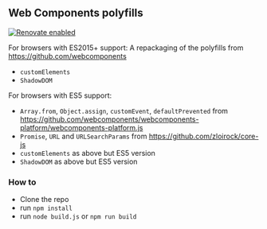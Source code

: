 ## Web Components polyfills

[![Renovate enabled](https://img.shields.io/badge/renovate-enabled-brightgreen.svg)](https://renovatebot.com/)

For browsers with ES2015+ support:
A repackaging of the polyfills from https://github.com/webcomponents
- `customElements`
- `ShadowDOM`

For browsers with ES5 support:
- `Array.from`, `Object.assign`, `customEvent`, `defaultPrevented` from https://github.com/webcomponents/webcomponents-platform/webcomponents-platform.js
- `Promise`, `URL` and `URLSearchParams` from https://github.com/zloirock/core-js
- `customElements` as above but ES5 version
- `ShadowDOM` as above but ES5 version

### How to
- Clone the repo
- run `npm install`
- run `node build.js` or `npm run build`
